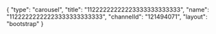 {
    "type": "carousel",
    "title": "11222222222223333333333333",
    "name": "11222222222223333333333333",
    "channelId": "121494071",
    "layout": "bootstrap"
}